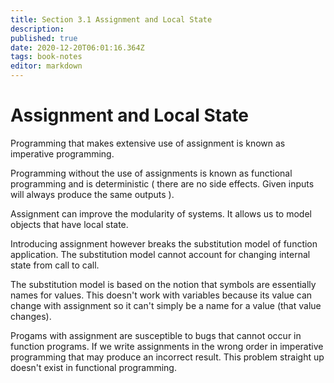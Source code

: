 ```yaml
---
title: Section 3.1 Assignment and Local State
description: 
published: true
date: 2020-12-20T06:01:16.364Z
tags: book-notes
editor: markdown
---
```


# Assignment and Local State
Programming that makes extensive use of assignment is known as imperative programming.

Programming without the use of assignments is known as functional programming and is deterministic ( there are no side effects. Given inputs will always produce the same outputs ). 

Assignment can improve the modularity of systems. It allows us to model objects that have local state. 

Introducing assignment however breaks the substitution model of function application. The substitution model cannot account for changing internal state from call to call.

The substitution model is based on the notion that symbols are essentially names for values. This doesn't work with variables because its value can change with assignment so it can't simply be a name for a value (that value changes). 

Progams with assignment are susceptible to bugs that cannot occur in function programs. If we write assignments in the wrong order in imperative programming that may produce an incorrect result. This problem straight up doesn't exist in functional programming.

 
